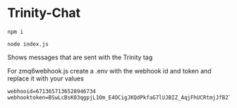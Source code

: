 # Trinity-Chat

`npm i`

`node index.js`

Shows messages that are sent with the Trinity tag

For zmq6webhook.js create a .env with the webhook id and token and replace it with your values
```
webhooid=6713657136528946734
webhooktoken=BSwLcBsK03qgpjL1Om_E4OCigJKQdPkfaG7lUJBIZ_AqjFhUCRtmjJfB2TBLg9```